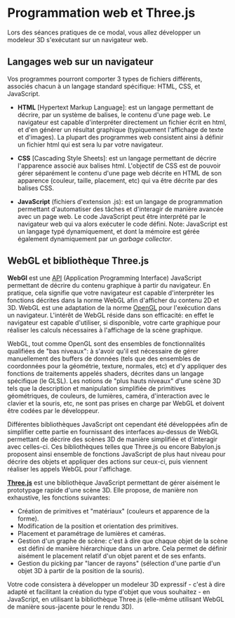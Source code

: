 # Programmation web et Three.js

Lors des séances pratiques de ce modal, vous allez développer un modeleur 3D s'exécutant sur un navigateur web.

## Langages web sur un navigateur

Vos programmes pourront comporter 3 types de fichiers différents, associés chacun à un langage standard spécifique: HTML, CSS, et JavaScript.

* __HTML__ [Hypertext Markup Language]: est un langage permettant de décrire, par un système de balises, le contenu d'une page web. Le navigateur est capable d'interpréter directement un fichier écrit en html, et d'en générer un résultat graphique (typiquement l'affichage de texte et d'images). La plupart des programmes web consistent ainsi à définir un fichier html qui est sera lu par votre navigateur.

* __CSS__ [Cascading Style Sheets]: est un langage permettant de décrire l'apparence associé aux balises html. L'objectif de CSS est de pouvoir gérer séparément le contenu d'une page web décrite en HTML de son apparence (couleur, taille, placement, etc) qui va être décrite par des balises CSS.

* __JavaScript__ (fichiers d'extension .js): est un langage de programmation permettant d'automatiser des tâches et d'interagir de manière avancée avec un page web. Le code JavaScript peut être interprété par le navigateur web qui va alors exécuter le code défini.
Note: JavaScript est un langage typé dynamiquement, et dont la mémoire est gérée également dynamiquement par un _garbage collector_.

## WebGL et bibliothèque Three.js

__WebGl__ est une [API](https://developer.mozilla.org/en-US/docs/Web/API/WebGL_API) (Application Programming Interface) JavaScript permettant de décrire du contenu graphique à partir du navigateur. En pratique, cela signifie que votre navigateur est capable d'interpréter les fonctions décrites dans la norme WebGL afin d'afficher du contenu 2D et 3D. WebGL est une adaptation de la norme [OpenGL](https://www.opengl.org/) pour l'exécution dans un navigateur. L'intérêt de WebGL réside dans son efficacité: en effet le navigateur est capable d'utiliser, si disponible, votre carte graphique pour réaliser les calculs nécessaires à l'affichage de la scène graphique.

WebGL, tout comme OpenGL sont des ensembles de fonctionnalités qualifiées de "bas niveaux": à s'avoir qu'il est nécessaire de gérer manuellement des buffers de données (tels que des ensembles de coordonnées pour la géométrie, texture, normales, etc) et d'y appliquer des fonctions de traitements appelés shaders, décrites dans un langage spécifique (le GLSL).
Les notions de "plus hauts niveaux" d'une scène 3D tels que la description et manipulation simplifiée de primitives géométriques, de couleurs, de lumières, caméra, d'interaction avec le clavier et la souris, etc, ne sont pas prises en charge par WebGL et doivent être codées par le développeur.

Différentes bibliothèques JavaScript ont cependant été développées afin de simplifier cette partie en fournissant des interfaces au-dessus de WebGL permettant de décrire des scènes 3D de manière simplifiée et d'interagir avec celles-ci. Ces bibliothèques telles que Three.js ou encore Babylon.js proposent ainsi ensemble de fonctions JavaScript de plus haut niveau pour décrire des objets et appliquer des actions sur ceux-ci, puis viennent réaliser les appels WebGL pour l'affichage.

__[Three.js](https://threejs.org/)__ est une bibliothèque JavaScript permettant de gérer aisément le prototypage rapide d'une scène 3D. Elle propose, de manière non exhaustive, les fonctions suivantes:
* Création de primitives et "matériaux" (couleurs et apparence de la forme).
* Modification de la position et orientation des primitives.
* Placement et paramétrage de lumières et caméras.
* Gestion d'un graphe de scène: c'est à dire que chaque objet de la scène est défini de manière hiérarchique dans un arbre. Cela permet de définir aisément le placement relatif d'un objet parent et de ses enfants.
* Gestion du picking par "lancer de rayons" (sélection d'une partie d'un objet 3D à partir de la position de la souris).

Votre code consistera à développer un modeleur 3D expressif - c'est à dire adapté et facilitant la création du type d'objet que vous souhaitez - en JavaScript, en utilisant la bibliothèque Three.js (elle-même utilisant WebGL de manière sous-jacente pour le rendu 3D).
